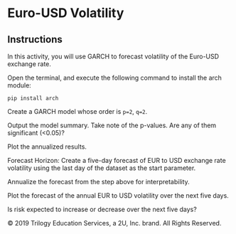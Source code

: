 # Euro-USD Volatility

## Instructions

In this activity, you will use GARCH to forecast volatility of the Euro-USD exchange rate.

Open the terminal, and execute the following command to install the arch module:

 `pip install arch`

Create a GARCH model whose order is `p=2`, `q=2`.

Output the model summary. Take note of the p-values. Are any of them significant (<0.05)?

Plot the annualized results.

Forecast Horizon: Create a five-day forecast of EUR to USD exchange rate volatility using the last day of the dataset as the start parameter.

Annualize the forecast from the step above for interpretability.

Plot the forecast of the annual EUR to USD volatility over the next five days.

Is risk expected to increase or decrease over the next five days?



© 2019 Trilogy Education Services, a 2U, Inc. brand. All Rights Reserved.
